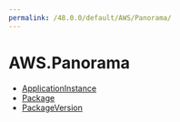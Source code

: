 ```yaml
---
permalink: /48.0.0/default/AWS/Panorama/
---
```


# AWS.Panorama



* [ApplicationInstance](ApplicationInstance.md)
* [Package](Package.md)
* [PackageVersion](PackageVersion.md)